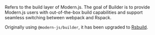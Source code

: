 Refers to the build layer of Modern.js. The goal of Builder is to provide Modern.js users with out-of-the-box build capabilities and support seamless switching between webpack and Rspack.

Originally using `@modern-js/builder`, it has been upgraded to [Rsbuild](https://rsbuild.dev/).
